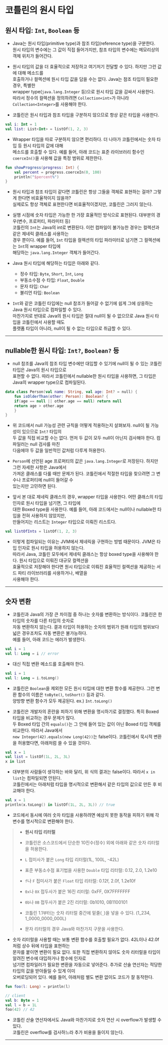 # 코틀린의 원시 타입

## 원시 타입: `Int`, `Boolean` 등

- Java는 원시 타입(primitive type)과 참조 타입(reference type)을 구분한다.  
  원시 타입의 변수에는 그 값이 직접 들어가지만, 참조 타입의 변수에는 메모리상의 객체 위치가 들어간다.

- 원시 타입의 값을 더 효율적으로 저장하고 여기저기 전달할 수 있다. 하지만 그런 값에 대해 메소드를  
  호출하거나 컬렉션에 원시 타입 값을 담을 수는 없다. Java는 참조 타입이 필요한 경우, 특별한  
  wrapper type(`java.lang.Integer` 등)으로 원시 타입 값을 감싸서 사용한다.  
  따라서 정수의 컬렉션을 정의하려면 `Collection<int>`가 아니라 `Collection<Integer>`를 사용해야 한다.

- 코틀린은 원시 타입과 참조 타입을 구분하지 않으므로 항상 같은 타입을 사용한다.

```kt
val i: Int = 1
val list: List<Int> = listOf(1, 2, 3)
```

- Wrapper 타입을 따로 구분하지 않으면 편리하다. 더 나아가 코틀린에서는 숫자 타입 등 원시 타입의 값에 대해  
  메소드를 호출할 수 있다. 예를 들어, 아래 코드는 표준 라이브러리 함수인 `coerceIn()`을 사용해 값을 특정 범위로 제한한다.

```kt
fun showProgress(progress: Int) {
    val percent = progress.coerceIn(0, 100)
    println("$percent%")
}
```

- 원시 타입과 참조 타입이 같다면 코틀린은 항상 그들을 객체로 표현하는 걸까? 그렇게 한다면 비효율적이지 않을까?  
  실제로도 항상 객체로 표현한다면 비효율적이겠지만, 코틀린은 그러지 않는다.

- 실행 시점에 숫자 타입은 가능한 한 가장 효율적인 방식으로 표현된다. 대부분의 경우(변수, 프로퍼티, 파라미터 등)  
  코틀린의 `Int`는 Java의 int로 변환된다. 이런 컴파일이 불가능한 경우는 컬렉션과 같은 제네릭 클래스를 사용하는  
  경우 뿐이다. 예를 들어, `Int` 타입을 컬렉션의 타입 파라미터로 넘기면 그 컬렉션에는 `Int`의 wrapper 타입에  
  해당하는 `java.lang.Integer` 객체가 들어간다.

- Java 원시 타입에 해당하는 타입은 아래와 같다.

  - 정수 타입: `Byte`, `Short`, `Int`, `Long`
  - 부동소수점 수 타입: `Float`, `Double`
  - 문자 타입: `Char`
  - 불리언 타입: `Boolean`

- `Int`와 같은 코틀린 타입에는 null 참조가 들어갈 수 없기에 쉽게 그에 상응하는 Java 원시 타입으로 컴파일할 수 있다.  
  마찬가지로 반대로 Java의 원시 타입은 절대 null이 될 수 없으므로 Java 원시 타입을 코틀린에서 사용할 때도  
  플랫폼 타입이 아니라, null이 될 수 없는 타입으로 취급할 수 있다.

<hr/>

## nullable한 원시 타입: `Int?`, `Boolean?` 등

- null 참조를 Java의 참조 타입 변수에만 대입할 수 있기에 null이 될 수 있는 코틀린 타입은 Java의 원시 타입으로  
  표현할 수 없다. 따라서 코틀린에서 nullable한 원시 타입을 사용하면, 그 타입은 Java의 wrapper type으로 컴파일된다.

```kt
data class Person(val name: String, val age: Int? = null) {
    fun isOlderThan(other: Person): Boolean? {
	if(age == null || other.age == null) return null
	return age > other.age
    }
}
```

- 위 코드에서 null 가능성 관련 규칙을 어떻게 적용하는지 살펴보자. null이 될 가능성이 있으므로 `Int?` 타입의  
  두 값을 직접 비교할 수는 없다. 먼저 두 값이 모두 null이 아닌지 검사해야 한다. 컴파일러는 null 검사를 마친  
  다음에야 두 값을 일반적인 값처럼 다루게 허용한다.

- `Person`에 선언된 age 프로퍼티의 값은 `java.lang.Integer`로 저장된다. 하지만 그런 자세한 사항은 Java에서  
  가져온 클래스를 다룰 때만 문제가 된다. 코틀린에서 적절한 타입을 찾으려면 그 변수나 프로퍼티에 null이 들어갈 수  
  있는지만 고민하면 된다.

- 앞서 본 대로 제네릭 클래스의 경우, wrapper 타입을 사용한다. 어떤 클래스의 타입 인자로 원시 타입을 넘기면, 그 타입에  
  대한 Boxed type을 사용한다. 예를 들어, 아래 코드에서는 null이나 nullable한 타입을 전혀 사용하지 않았지만,  
  만들어지는 리스트는 `Integer` 타입으로 이뤄진 리스트다.

```kt
val listOfInts = listOf(1, 2, 3)
```

- 이렇게 컴파일되는 이유는 JVM에서 제네릭을 구현하는 방법 때문이다. JVM은 타입 인자로 원시 타입을 허용하지 않는다.  
  따라서 Java, 코틀린 모두에서 제네릭 클래스는 항상 boxed type을 사용해야 한다. 원시 타입으로 이뤄진 대규모 컬렉션을  
  효율적으로 저장해야 한다면 원시 타입으로 이뤄진 효율적인 컬렉션을 제공하는 서드 파티 라이브러리를 사용하거나, 배열을  
  사용해야 한다.

<hr/>

## 숫자 변환

- 코틀린과 Java의 가장 큰 차이점 중 하나는 숫자를 변환하는 방식이다. 코틀린은 한 타입의 숫자를 다른 타입의 숫자로  
  자동 변환하지 않는다. 결과 타입이 허용하는 숫자의 범위가 원래 타입의 범위보다 넓은 경우조차도 자동 변환은 불가능하다.  
  예를 들어, 아래 코드는 에러가 발생한다.

```kt
val i = 1
val l: Long = i // error
```

- 대신 직접 변환 메소드를 호출해야 한다.

```kt
val i = 1
val l: Long = i.toLong()
```

- 코틀린은 `Boolean`을 제외한 모든 원시 타입에 대한 변환 함수를 제공한다. 그런 변환 함수의 이름은 `toByte()`, `toShort()` 등과 같다.  
  양방향 변환 함수가 모두 제공된다. ex.) `Int.toLong()`

- 코틀린은 개발자의 혼란을 피하기 위해 변환을 명시하기로 결정했다. 특히 Boxed 타입을 비교하는 경우 문제가 많다.  
  두 Boxed 타입 간의 `equals()`는 그 안에 들어 있는 값이 아닌 Boxed 타입 객체를 비교한다. 따라서 Java에서  
  `new Integer(42).equals(new Long(42))`는 false이다. 코틀린에서 묵시적 변환을 허용했다면, 아래처럼 쓸 수 있을 것이다.

```kt
val x = 1
val list = listOf(1L, 2L, 3L)
x in list
```

- 대부분의 사람들이 생각하는 바와 달리, 위 식의 결과는 false이다. 따라서 `x in list`는 컴파일되면 안된다.  
  코틀린에서는 아래처럼 타입을 명시적으로 변환해서 같은 타입의 값으로 만든 후 비교해야 한다.

```kt
val x = 1
println(x.toLong() in listOf(1L, 2L, 3L)) // true
```

- 코드에서 동시에 여러 숫자 타입을 사용하려면 예상치 못한 동작을 피하기 위해 각 변수를 명시적으로 변환해야 한다.

> - **원시 타입 리터럴**
>
> - 코틀린은 소스코드에서 단순한 10진수(정수) 외에 아래와 같은 숫자 리터럴을 허용한다.
>
> - `L` 접미사가 붙은 `Long` 타입 리터럴(1L, 100L, -42L)
> - 표준 부동소수점 표기법을 사용한 `Double` 타입 리터럴: 0.12, 2.0, 1.2e10
> - `f`나 `F` 접미사가 붙은 `Float` 타입 리터럴: 0.12f, 2.0f, 1.2e10f
> - `0x`나 `0X` 접두사가 붙은 16진 리터럴: 0xFF, 0X7FFFFFFF
> - `0b`나 `0B` 접두사가 붙은 2진 리터럴: 0b1010, 0B1100101
>
> - 코틀린 1.1부터는 숫자 리터럴 중간에 밑줄(`_`)을 넣을 수 있다. (1_234, 1_0000_0000_000L)
>
> - 문자 리터럴의 경우 Java와 마찬가지 구문을 사용한다.

- 숫자 리터럴을 사용할 때는 보통 변환 함수를 호출할 필요가 없다. 42L이나 42.0f처럼 상수 뒤에 타입을 표현하는  
  문자를 붙이면 변환이 필요 없다. 또한 직접 변환하지 않아도 숫자 리터럴을 타입이 알려진 변수에 대입하거나 함수에 인자로  
  넘기면 컴파일러가 필요한 변환을 자동으로 넣어준다. 추가로 산술 연산자는 적당한 타입의 값을 받아들일 수 있게 이미  
  오버로딩되어 있다. 예를 들어, 아래처럼 별도 변환 없이도 코드가 잘 동작한다.

```kt
fun foo(l: Long) = println(l)

// client
val b: Byte = 1
val l = b = 1L
foo(42) // 42
```

- 코틀린 산술 연산자에서도 Java와 마찬가지로 숫자 연산 시 overflow가 발생할 수 있다.  
  코틀린은 overflow를 검사하느라 추가 비용을 들이지 않는다.

<hr/>
